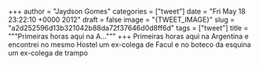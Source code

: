 
+++
author = "Jaydson Gomes"
categories = ["tweet"]
date = "Fri May 18 23:22:10 +0000 2012"
draft = false
image = "{TWEET_IMAGE}"
slug = "a2d252596d13b321042b88da72f37646d0d8ff6d"
tags = ["tweet"]
title = """Primeiras horas aqui na A..."""
+++
Primeiras horas aqui na Argentina e encontrei no mesmo Hostel um ex-colega de Facul e no boteco da esquina um ex-colega de trampo
